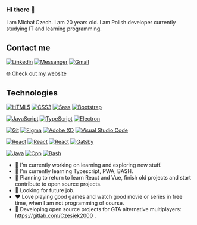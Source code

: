 ### Hi there 👋
<p>I am Michał Czech. I am 20 years old. I am Polish developer currently studying IT and learning programming. </p>

## Contact me

[![Linkedin](https://img.shields.io/badge/-LinkedIn-blue?style=flat-square&logo=Linkedin&logoColor=white&link=https://www.linkedin.com/in/Czesiek2000/)](https://www.linkedin.com/in/michalczech00/)
[![Messanger](https://img.shields.io/badge/-Messenger-blue?style=flat-square&logo=Messenger&logoColor=white&link=https://www.messenger.com/)](https://www.m.me/michalczech00)
[![Gmail](https://img.shields.io/badge/-Gmail-c14438?style=flat-square&logo=Gmail&logoColor=white&link=gmail:michal.czech00@gmail.com)](gmail:michal.czech00@gmail.com)

<p><a href="https://czesiek2000.github.io/portfolioWebsite/" target="_blank">🌐 Check out my website</a></p>

## Technologies
[![HTML5](https://img.shields.io/badge/-HTML5-E34F26?style=flat-square&logo=html5&logoColor=white&link=https://github.com/Czesiek2000/)](https://github.com/Czesiek2000/)
[![CSS3](https://img.shields.io/badge/-CSS3-1572B6?style=flat-square&logo=css3&link=https://github.com/Czesiek2000/)](https://github.com/Czesiek2000/)
[![Sass](https://img.shields.io/badge/-Sass-black?style=flat-square&logo=Sass&logoColor=pink)](https://github.com/Czesiek2000/)
[![Bootstrap](https://img.shields.io/badge/-Bootstrap-black?style=flat-square&logo=bootstrap&logoColor=purple&link=https://github.com/Czesiek2000/)](https://github.com/Czesiek2000/)

[![JavaScript](https://img.shields.io/badge/-JavaScript-black?style=flat-square&logo=javascript&link=https://github.com/Czesiek2000/)](https://github.com/Czesiek2000/)
[![TypeScript](https://img.shields.io/badge/-TypeScript-007ACC?style=flat-square&logo=typescript&link=https://github.com/Czesiek2000/)](https://github.com/Czesiek2000/)
[![Electron](https://img.shields.io/badge/-Electron-blue?style=flat-square&logo=electron&logoColor=black&link=https://github.com/Czesiek2000/)](https://github.com/Czesiek2000/)


[![Git](https://img.shields.io/badge/-Git-black?style=flat-square&logo=git&link=https://github.com/Czesiek2000/)](https://github.com/Czesiek2000/)
[![Figma](https://img.shields.io/badge/-Figma-gray?style=flat-square&logo=Figma)](https://github.com/Czesiek2000/)
[![Adobe XD](https://img.shields.io/badge/AdobeXd-gray?style=flat-square&logo=adobexd)](https://github.com/Czesiek2000/)
[![Visual Studio Code](https://img.shields.io/badge/-VisualStudioCode-gray?style=flat-square&logo=visual-studio-code)](https://github.com/Czesiek2000/)

[![React](https://img.shields.io/badge/-React-black?style=flat-square&logo=react)](https://github.com/Czesiek2000/)
[![React](https://img.shields.io/badge/-Vuejs-black?style=flat-square&logo=vue.js)](https://github.com/Czesiek2000/)
[![React](https://img.shields.io/badge/-Nodejs-black?style=flat-square&logo=node.js)](https://github.com/Czesiek2000/)
[![Gatsby](https://img.shields.io/badge/-Gatsby-purple?style=flat-square&logo=Gatsby&logoColor=white)](https://github.com/Czesiek2000/)

[![Java](https://img.shields.io/badge/-Java-important?style=flat-square&logo=Java&logoColor=black)](https://github.com/Czesiek2000/)
[![Cpp](https://img.shields.io/badge/-c++-blue?style=flat-square&logo=c&logoColor=white)](https://github.com/Czesiek2000/)
[![Bash](https://img.shields.io/badge/Bash-blue?style=flat-square&logo=gnubash&logoColor=white)](https://github.com/Czesiek2000/)


- 🔭 I’m currently working on learning and exploring new stuff.
- 🌱 I’m currently learning Typescript, PWA, BASH.
- 📆 Planning to return to learn React and Vue, finish old projects and start contribute to open source projects. 
- 🤔 Looking for future job.
- ❤️ Love playing good games and watch good movie or series in free time, when I am not programming of course.
- 👑 Developing open source projects for GTA alternative multiplayers: https://gitlab.com/Czesiek2000 .
